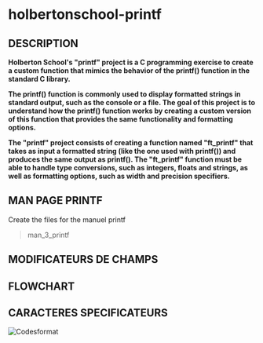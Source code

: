 # holbertonschool-printf

## DESCRIPTION
**Holberton School's "printf" project is a C programming exercise to create a custom function that mimics the behavior of the printf() function in the standard C library.**

**The printf() function is commonly used to display formatted strings in standard output, such as the console or a file. The goal of this project is to understand how the printf() function works by creating a custom version of this function that provides the same functionality and formatting options.**

**The "printf" project consists of creating a function named "ft_printf" that takes as input a formatted string (like the one used with printf()) and produces the same output as printf(). The "ft_printf" function must be able to handle type conversions, such as integers, floats and strings, as well as formatting options, such as width and precision specifiers.**

## MAN PAGE PRINTF
Create the files for the manuel printf
> man_3_printf





## MODIFICATEURS DE CHAMPS


## FLOWCHART


## CARACTERES SPECIFICATEURS 
![Codesformat](https://user-images.githubusercontent.com/122387449/228476864-4416d0e8-857d-4b2e-9add-567dc91a6745.png)




